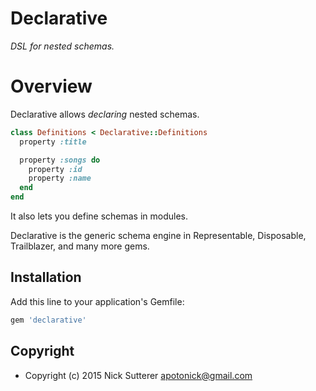 # Declarative

_DSL for nested schemas._

# Overview

Declarative allows _declaring_ nested schemas.

```ruby
class Definitions < Declarative::Definitions
  property :title

  property :songs do
    property :id
    property :name
  end
end
```

It also lets you define schemas in modules.

Declarative is the generic schema engine in Representable, Disposable, Trailblazer, and many more gems.

## Installation

Add this line to your application's Gemfile:

```ruby
gem 'declarative'
```


## Copyright

* Copyright (c) 2015 Nick Sutterer <apotonick@gmail.com>